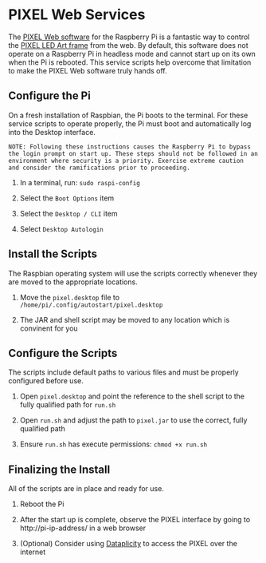 # PIXEL Web Services

The [PIXEL Web software](http://ledpixelart.com/raspberry-pi/) for the Raspberry Pi is a fantastic way to control the [PIXEL LED Art frame](http://ledpixelart.com/) from the web. By default, this software does not operate on a Raspberry Pi in headless mode and cannot start up on its own when the Pi is rebooted. This service scripts help overcome that limitation to make the PIXEL Web software truly hands off.

## Configure the Pi

On a fresh installation of Raspbian, the Pi boots to the terminal. For these service scripts to operate properly, the Pi must boot and automatically log into the Desktop interface.

```text
NOTE: Following these instructions causes the Raspberry Pi to bypass
the login prompt on start up. These steps should not be followed in an
environment where security is a priority. Exercise extreme caution
and consider the ramifications prior to proceeding.
```

1. In a terminal, run: `sudo raspi-config`

1. Select the `Boot Options` item

1. Select the `Desktop / CLI` item

1. Select `Desktop Autologin`

## Install the Scripts

The Raspbian operating system will use the scripts correctly whenever they are moved to the appropriate locations.

1. Move the `pixel.desktop` file to `/home/pi/.config/autostart/pixel.desktop`

1. The JAR and shell script may be moved to any location which is convinent for you

## Configure the Scripts

The scripts include default paths to various files and must be properly configured before use.

1. Open `pixel.desktop` and point the reference to the shell script to the fully qualified path for `run.sh`

1. Open `run.sh` and adjust the path to `pixel.jar` to use the correct, fully qualified path

1. Ensure `run.sh` has execute permissions: `chmod +x run.sh`

## Finalizing the Install

All of the scripts are in place and ready for use.

1. Reboot the Pi

1. After the start up is complete, observe the PIXEL interface by going to http://pi-ip-address/ in a web browser

1. (Optional) Consider using [Dataplicity](https://dataplicity.com/) to access the PIXEL over the internet